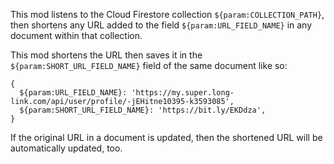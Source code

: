 This mod listens to the Cloud Firestore collection `${param:COLLECTION_PATH}`, then shortens any URL added to the field `${param:URL_FIELD_NAME}` in any document within that collection.

This mod shortens the URL then saves it in the `${param:SHORT_URL_FIELD_NAME}` field of the same document like so:

```
{
  ${param:URL_FIELD_NAME}: 'https://my.super.long-link.com/api/user/profile/-jEHitne10395-k3593085',
  ${param:SHORT_URL_FIELD_NAME}: 'https://bit.ly/EKDdza',
}
```

If the original URL in a document is updated, then the shortened URL will be automatically updated, too.
